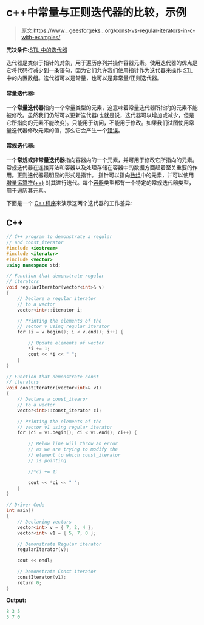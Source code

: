 # c++中常量与正则迭代器的比较，示例

> 原文:[https://www . geesforgeks . org/const-vs-regular-iterators-in-c-with-examples/](https://www.geeksforgeeks.org/const-vs-regular-iterators-in-c-with-examples/)

**先决条件:**[STL 中的迭代器](https://www.geeksforgeeks.org/iterators-c-stl/)

迭代器是类似于指针的对象，用于遍历序列并操作容器元素。使用迭代器的优点是它将代码行减少到一条语句，因为它们允许我们使用指针作为迭代器来操作 [STL](https://www.geeksforgeeks.org/the-c-standard-template-library-stl/) 中的内置数组。迭代器可以是常量，也可以是非常量/正则迭代器。

#### 常量迭代器:

一个**常量迭代器**指向一个常量类型的元素，这意味着常量迭代器所指向的元素不能被修改。虽然我们仍然可以更新迭代器(也就是说，迭代器可以增加或减少，但是它所指向的元素不能改变)。只能用于访问，不能用于修改。如果我们试图使用常量迭代器修改元素的值，那么它会产生一个[错误](https://www.geeksforgeeks.org/program-error-signals/)。

#### **常规迭代器:**

一个**常规或非常量迭代器**指向容器内的一个元素，并可用于修改它所指向的元素。常规迭代器在连接算法和容器以及处理存储在容器中的数据方面起着至关重要的作用。正则迭代器最明显的形式是指针。
指针可以指向[数组](https://www.geeksforgeeks.org/introduction-to-arrays/)中的元素，并可以使用[增量运算符(++)](https://www.geeksforgeeks.org/pre-increment-and-post-increment-in-c/) 对其进行迭代。每个[容器](https://www.geeksforgeeks.org/containers-cpp-stl/)类型都有一个特定的常规迭代器类型，用于遍历其元素。

下面是一个 [C++程序](https://www.geeksforgeeks.org/c-plus-plus/)来演示这两个迭代器的工作差异:

## C++

```cpp
// C++ program to demonstrate a regular
// and const_iterator
#include <iostream>
#include <iterator>
#include <vector>
using namespace std;

// Function that demonstrate regular
// iterators
void regularIterator(vector<int>& v)
{
    // Declare a regular iterator
    // to a vector
    vector<int>::iterator i;

    // Printing the elements of the
    // vector v using regular iterator
    for (i = v.begin(); i < v.end(); i++) {

        // Update elements of vector
        *i += 1;
        cout << *i << " ";
    }
}

// Function that demonstrate const
// iterators
void constIterator(vector<int>& v1)
{
    // Declare a const_itearor
    // to a vector
    vector<int>::const_iterator ci;

    // Printing the elements of the
    // vector v1 using regular iterator
    for (ci = v1.begin(); ci < v1.end(); ci++) {

        // Below line will throw an error
        // as we are trying to modify the
        // element to which const_iterator
        // is pointing

        //*ci += 1;

        cout << *ci << " ";
    }
}

// Driver Code
int main()
{
    // Declaring vectors
    vector<int> v = { 7, 2, 4 };
    vector<int> v1 = { 5, 7, 0 };

    // Demonstrate Regular iterator
    regularIterator(v);

    cout << endl;

    // Demonstrate Const iterator
    constIterator(v1);
    return 0;
}
```

**Output:**

```cpp
8 3 5
5 7 0

```